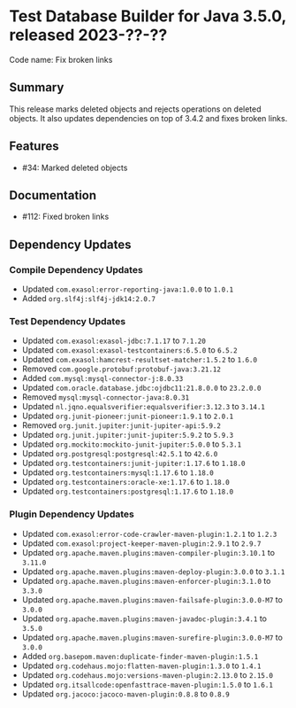 # Test Database Builder for Java 3.5.0, released 2023-??-??

Code name: Fix broken links

## Summary

This release marks deleted objects and rejects operations on deleted objects. It also updates dependencies on top of 3.4.2 and fixes broken links.

## Features

* #34: Marked deleted objects

## Documentation

* #112: Fixed broken links

## Dependency Updates

### Compile Dependency Updates

* Updated `com.exasol:error-reporting-java:1.0.0` to `1.0.1`
* Added `org.slf4j:slf4j-jdk14:2.0.7`

### Test Dependency Updates

* Updated `com.exasol:exasol-jdbc:7.1.17` to `7.1.20`
* Updated `com.exasol:exasol-testcontainers:6.5.0` to `6.5.2`
* Updated `com.exasol:hamcrest-resultset-matcher:1.5.2` to `1.6.0`
* Removed `com.google.protobuf:protobuf-java:3.21.12`
* Added `com.mysql:mysql-connector-j:8.0.33`
* Updated `com.oracle.database.jdbc:ojdbc11:21.8.0.0` to `23.2.0.0`
* Removed `mysql:mysql-connector-java:8.0.31`
* Updated `nl.jqno.equalsverifier:equalsverifier:3.12.3` to `3.14.1`
* Updated `org.junit-pioneer:junit-pioneer:1.9.1` to `2.0.1`
* Removed `org.junit.jupiter:junit-jupiter-api:5.9.2`
* Updated `org.junit.jupiter:junit-jupiter:5.9.2` to `5.9.3`
* Updated `org.mockito:mockito-junit-jupiter:5.0.0` to `5.3.1`
* Updated `org.postgresql:postgresql:42.5.1` to `42.6.0`
* Updated `org.testcontainers:junit-jupiter:1.17.6` to `1.18.0`
* Updated `org.testcontainers:mysql:1.17.6` to `1.18.0`
* Updated `org.testcontainers:oracle-xe:1.17.6` to `1.18.0`
* Updated `org.testcontainers:postgresql:1.17.6` to `1.18.0`

### Plugin Dependency Updates

* Updated `com.exasol:error-code-crawler-maven-plugin:1.2.1` to `1.2.3`
* Updated `com.exasol:project-keeper-maven-plugin:2.9.1` to `2.9.7`
* Updated `org.apache.maven.plugins:maven-compiler-plugin:3.10.1` to `3.11.0`
* Updated `org.apache.maven.plugins:maven-deploy-plugin:3.0.0` to `3.1.1`
* Updated `org.apache.maven.plugins:maven-enforcer-plugin:3.1.0` to `3.3.0`
* Updated `org.apache.maven.plugins:maven-failsafe-plugin:3.0.0-M7` to `3.0.0`
* Updated `org.apache.maven.plugins:maven-javadoc-plugin:3.4.1` to `3.5.0`
* Updated `org.apache.maven.plugins:maven-surefire-plugin:3.0.0-M7` to `3.0.0`
* Added `org.basepom.maven:duplicate-finder-maven-plugin:1.5.1`
* Updated `org.codehaus.mojo:flatten-maven-plugin:1.3.0` to `1.4.1`
* Updated `org.codehaus.mojo:versions-maven-plugin:2.13.0` to `2.15.0`
* Updated `org.itsallcode:openfasttrace-maven-plugin:1.5.0` to `1.6.1`
* Updated `org.jacoco:jacoco-maven-plugin:0.8.8` to `0.8.9`
